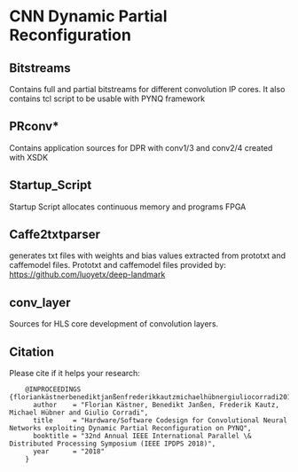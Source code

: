 # CNN Dynamic Partial Reconfiguration

## Bitstreams 
Contains full and partial bitstreams for different convolution IP cores. It also contains tcl script to be usable with PYNQ framework

## PRconv*
Contains application sources for DPR with conv1/3 and conv2/4 created with XSDK

## Startup_Script
Startup Script allocates continuous memory and programs FPGA


## Caffe2txtparser
generates txt files with weights and bias values extracted from prototxt and caffemodel files. 
Prototxt and caffemodel files provided by: https://github.com/luoyetx/deep-landmark 


## conv_layer
Sources for HLS core development of convolution layers. 



## Citation
Please cite if it helps your research:

		@INPROCEEDINGS {floriankästnerbenediktjanßenfrederikkautzmichaelhübnergiuliocorradi2018,
		  author    = "Florian Kästner, Benedikt Janßen, Frederik Kautz, Michael Hübner and Giulio Corradi",
		  title     = "Hardware/Software Codesign for Convolutional Neural Networks exploiting Dynamic Partial Reconfiguration on PYNQ",
		  booktitle = "32nd Annual IEEE International Parallel \& Distributed Processing Symposium (IEEE IPDPS 2018)",
		  year      = "2018"
	    }
